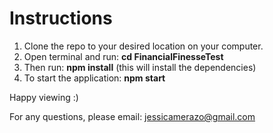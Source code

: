 # Instructions

1. Clone the repo to your desired location on your computer.
2. Open terminal and run: <b>cd FinancialFinesseTest</b>
3. Then run: <b>npm install</b> (this will install the dependencies)
4. To start the application: <b>npm start</b>

Happy viewing :)

For any questions, please email: jessicamerazo@gmail.com

